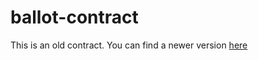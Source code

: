 # ballot-contract
This is an old contract. You can find a newer version [here](https://github.com/icolomina/ballot_v2)
